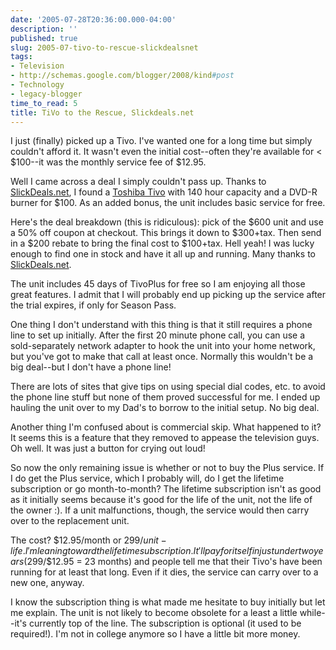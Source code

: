 ```yaml
---
date: '2005-07-28T20:36:00.000-04:00'
description: ''
published: true
slug: 2005-07-tivo-to-rescue-slickdealsnet
tags:
- Television
- http://schemas.google.com/blogger/2008/kind#post
- Technology
- legacy-blogger
time_to_read: 5
title: TiVo to the Rescue, Slickdeals.net
---
```


I just (finally) picked up a Tivo. I've wanted one for a long time but simply couldn't afford it. It wasn't even the initial cost--often they're available for &lt; $100--it was the monthly service fee of $12.95. 

Well I came across a deal I simply couldn't pass up. Thanks to <a href="http://www.slickdeals.net">SlickDeals.net</a>, I found a <a href="http://www.tacp.toshiba.com/dvr/product.asp?model=rs-tx20">Toshiba Tivo</a> with 140 hour capacity and a DVD-R burner for $100. As an added bonus, the unit includes basic service for free. 

Here's the deal breakdown (this is ridiculous): pick of the $600 unit and use a 50% off coupon at checkout. This brings it down to $300+tax. Then send in a $200 rebate to bring the final cost to $100+tax. Hell yeah! I was lucky enough to find one in stock and have it all up and running. Many thanks to <a href="http://www.slickdeals.net">SlickDeals.net</a>.

The unit includes 45 days of TivoPlus for free so I am enjoying all those great features. I admit that I will probably end up picking up the service after the trial expires, if only for Season Pass.

One thing I don't understand with this thing is that it still requires a phone line to set up initially. After the first 20 minute phone call, you can use a sold-separately network adapter to hook the unit into your home network, but you've got to make that call at least once. Normally this wouldn't be a big deal--but I don't have a phone line!

There are lots of sites that give tips on using special dial codes, etc. to avoid the phone line stuff but none of them proved successful for me. I ended up hauling the unit over to my Dad's to borrow to the initial setup. No big deal.

Another thing I'm confused about is commercial skip. What happened to it? It seems this is a feature that they removed to appease the television guys. Oh well. It was just a button for crying out loud!

So now the only remaining issue is whether or not to buy the Plus service. If I do get the Plus service, which I probably will, do I get the lifetime subscription or go month-to-month? The lifetime subscription isn't as good as it initially seems because it's good for the life of the unit, not the life of the owner :). If a unit malfunctions, though, the service would then carry over to the replacement unit.

The cost? $12.95/month or $299/unit-life. I'm leaning toward the lifetime subscription. It'll pay for itself in just under two years ($299/$12.95 = 23 months) and people tell me that their Tivo's have been running for at least that long. Even if it dies, the service can carry over to a new one, anyway.

I know the subscription thing is what made me hesitate to buy initially but let me explain. The unit is not likely to become obsolete for a least a little while--it's currently top of the line. The subscription is optional (it used to be required!). I'm not in college anymore so I have a little bit more money.